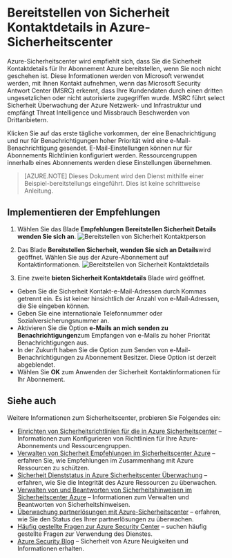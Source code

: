 <properties
   pageTitle="Sicherheit Kontaktdetails im Sicherheitscenter Azure bereitstellen | Microsoft Azure"
   description="Dieses Dokument wird gezeigt, wie Sicherheit Kontaktdetails im Sicherheitscenter Azure bereitstellen."
   services="security-center"
   documentationCenter="na"
   authors="TerryLanfear"
   manager="MBaldwin"
   editor=""/>

<tags
   ms.service="security-center"
   ms.devlang="na"
   ms.topic="article"
   ms.tgt_pltfrm="na"
   ms.workload="na"
   ms.date="10/17/2016"
   ms.author="terrylan"/>

# <a name="provide-security-contact-details-in-azure-security-center"></a>Bereitstellen von Sicherheit Kontaktdetails in Azure-Sicherheitscenter

Azure-Sicherheitscenter wird empfiehlt sich, dass Sie die Sicherheit Kontaktdetails für Ihr Abonnement Azure bereitstellen, wenn Sie noch nicht geschehen ist. Diese Informationen werden von Microsoft verwendet werden, mit Ihnen Kontakt aufnehmen, wenn das Microsoft Security Antwort Center (MSRC) erkennt, dass Ihre Kundendaten durch einen dritten ungesetzlichen oder nicht autorisierte zugegriffen wurde. MSRC führt select Sicherheit Überwachung der Azure Netzwerk- und Infrastruktur und empfängt Threat Intelligence und Missbrauch Beschwerden von Drittanbietern.

Klicken Sie auf das erste tägliche vorkommen, der eine Benachrichtigung und nur für Benachrichtigungen hoher Priorität wird eine e-Mail-Benachrichtigung gesendet. E-Mail-Einstellungen können nur für Abonnements Richtlinien konfiguriert werden. Ressourcengruppen innerhalb eines Abonnements werden diese Einstellungen übernehmen.

> [AZURE.NOTE] Dieses Dokument wird den Dienst mithilfe einer Beispiel-bereitstellungs eingeführt.  Dies ist keine schrittweise Anleitung.

## <a name="implement-the-recommendation"></a>Implementieren der Empfehlungen

1. Wählen Sie das Blade **Empfehlungen** **Bereitstellen Sicherheit Details wenden Sie sich an**.
![Bereitstellen von Sicherheit Kontaktperson][1]

2. Das Blade **Bereitstellen Sicherheit, wenden Sie sich an Details**wird geöffnet. Wählen Sie aus der Azure-Abonnement auf Kontaktinformationen.
![Bereitstellen von Sicherheit Kontaktdetails][2]

3. Eine zweite **bieten Sicherheit Kontaktdetails** Blade wird geöffnet.

  - Geben Sie die Sicherheit Kontakt-e-Mail-Adressen durch Kommas getrennt ein. Es ist keiner hinsichtlich der Anzahl von e-Mail-Adressen, die Sie eingeben können.
  - Geben Sie eine internationale Telefonnummer oder Sozialversicherungsnummer an.
  - Aktivieren Sie die Option **e-Mails an mich senden zu Benachrichtigungen**zum Empfangen von e-Mails zu hoher Priorität Benachrichtigungen aus.
  - In der Zukunft haben Sie die Option zum Senden von e-Mail-Benachrichtigungen zu Abonnement Besitzer. Diese Option ist derzeit abgeblendet.
  - Wählen Sie **OK** zum Anwenden der Sicherheit Kontaktinformationen für Ihr Abonnement.

## <a name="see-also"></a>Siehe auch

Weitere Informationen zum Sicherheitscenter, probieren Sie Folgendes ein:

- [Einrichten von Sicherheitsrichtlinien für die in Azure Sicherheitscenter](security-center-policies.md) – Informationen zum Konfigurieren von Richtlinien für Ihre Azure-Abonnements und Ressourcengruppen.
- [Verwalten von Sicherheit Empfehlungen im Sicherheitscenter Azure](security-center-recommendations.md) – erfahren Sie, wie Empfehlungen im Zusammenhang mit Azure Ressourcen zu schützen.
- [Sicherheit Dienststatus in Azure Sicherheitscenter Überwachung](security-center-monitoring.md) – erfahren, wie Sie die Integrität des Azure Ressourcen zu überwachen.
- [Verwalten von und Beantworten von Sicherheitshinweisen im Sicherheitscenter Azure](security-center-managing-and-responding-alerts.md) – Informationen zum Verwalten und Beantworten von Sicherheitshinweisen.
- [Überwachung partnerlösungen mit Azure-Sicherheitscenter](security-center-partner-solutions.md) – erfahren, wie Sie den Status des Ihrer partnerlösungen zu überwachen.
- [Häufig gestellte Fragen zur Azure Security Center](security-center-faq.md) – suchen häufig gestellte Fragen zur Verwendung des Dienstes.
- [Azure Security Blog](http://blogs.msdn.com/b/azuresecurity/) – Sicherheit von Azure Neuigkeiten und Informationen erhalten.

<!--Image references-->
[1]: ./media/security-center-provide-security-contacts/provide-contacts.png
[2]:./media/security-center-provide-security-contacts/provide-contact-details.png
